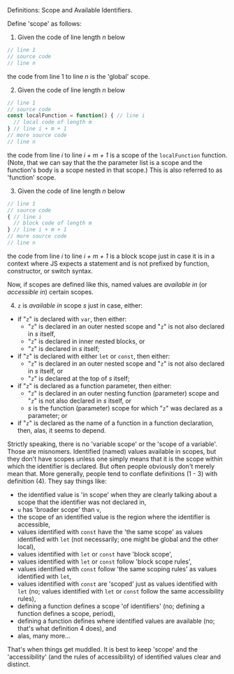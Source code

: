 Definitions: Scope and Available Identifiers.

Define 'scope' as follows:

1. Given the code of line length _n_ below

```js
// line 1
// source code
// line n
```

the code from line 1 to line _n_ is the 'global' scope.

2. Given the code of line length _n_ below

```js
// line 1
// source code
const localFunction = function() { // line i
  // local code of length m
} // line i + m + 1
// more source code
// line n
```

the code from line _i_ to line _i + m + 1_ is a scope of the `localFunction` function. (Note, that we can say that the the parameter list is a scope and the function's body is a scope nested in that scope.) This is also referred to as 'function' scope.

3. Given the code of line length _n_ below

```js
// line 1
// source code
{ // line i
  // block code of length m
} // line i + m + 1
// more source code
// line n
```

the code from line _i_ to line _i + m + 1_ is a block scope just in case it is in a context where JS expects a statement and is not prefixed by function, constructor, or switch syntax.

Now, if scopes are defined like this, named values are _available in_ (or _accessible in_) certain scopes.

4. `z` is _available in_ scope _s_ just in case, either:
  - if "`z`" is declared with `var`, then either:
    - "`z`" is declared in an outer nested scope and "`z`" is not also declared in _s_ itself,
    - "`z`" is declared in inner nested blocks, or
    - "`z`" is declared in _s_ itself;
  - if "`z`" is declared with either `let` or `const`, then either:
    - "`z`" is declared in an outer nested scope and "`z`" is not also declared in _s_ itself, or
    - "`z`" is declared at the top of _s_ itself;
  - if "`z`" is declared as a function parameter, then either:
    - "`z`" is declared in an outer nesting function (parameter) scope and "`z`" is not also declared in _s_ itself, or
    - _s_ is the function (parameter) scope for which "`z`" was declared as a parameter; or
  - if "`z`" is declared as the name of a function in a function declaration, then, alas, it seems to depend.

Strictly speaking, there is no 'variable scope' or the 'scope of a variable'. Those are misnomers. Identified (named) values available in scopes, but they don't have scopes unless one simply means that it is the scope within which the identifier is declared. But often people obviously don't merely mean that. More generally, people tend to conflate definitions (1 - 3) with definition (4). They say things like:

- the identified value is 'in scope' when they are clearly talking about a scope that the identifier was not declared in,
- `u` has 'broader scope' than `v`,
- the scope of an identified value is the region where the identifier is accessible,
- values identified with `const` have the 'the same scope' as values identified with `let` (not necessarily; one might be global and the other local),
- values identified with `let` or `const` have 'block scope',
- values identified with `let` or `const` follow 'block scope rules',
- values identified with `const` follow 'the same scoping rules' as values identified with `let`,
- values identified with `const` are 'scoped' just as values identified with `let` (no; values identified with `let` or `const` follow the same accessibility rules),
- defining a function defines a scope 'of identifiers' (no; defining a function defines a scope, period),
- defining a function defines where identified values are available (no; that's what definition 4 does), and
- alas, many more...

That's when things get muddled. It is best to keep 'scope' and the 'accessibility' (and the rules of accessibility) of identified values clear and distinct.

<!--REST IS FOR LAUNCH ONLY

OLD:

the scope of the block just in case there is either a `let` or `const` declaration within the block code of length _m_. (Note it is not enough that there is either a `let` or `const` declaration within a local scope that is _nested_ within the block from line i to line _i + m + 1_.) This is also referred to as 'block' scope.


For example, consider:

> A variable's scope determines where it is available in a program. The location where you declare a variable determines its scope. In JavaScript, variables declared with the `let` or `const` keywords have block scope.

A variable's scope does not determine where it is available in a program. Where and how it is declared determines where it is available in a program. However, speaking loosely, we can say that the location where you declare a variable determines its scope. In JavaScript, variables declared with `let` or `const` do _not_ _have_ block scope. If `z` is declared with either `let` or `const`, then `z` is available in scope _s_ just in case `z` is declared in an outer nested scope and `z` is not also declared in _s_ itself, or `z` is declared at the top of _s_ itself. Those are the accessibility rules for identifiers declared with `let` or `const`; do not confuse that with block scope.

> [The] code [below] declares a variable `a` and assigns it to the string `'foo'`. However, we get an error [...] since `let` creates a block-scoped variable; `a` isn't accessible outside the block.

```js
if (1 === 1) {
  let a = 'foo';
}
console.log(a); // ReferenceError: a is not defined
```

> The error tells you that `a` isn't available [...]. In other words, it isn't in scope outside of the `if` block.

We get an error not because `let` creates a block-scoped variable but because `a` isn't accessible outside the block scope within which it was declared with `let`. I wouldn't say "`a` is not 'in scope' outside of the `if` block". I would say "`a` is not available in _the_ scope outside of the `if` block".

> If, on the other hand, you declare the variable outside the `if` block, the variable is available within the block as well as after the block ends.

```js
let a = 'foo';
if (1 === 1) {
  a = 'bar';
}
console.log(a);    // => 'bar'
```

> As we can see, this code prints the string `"bar"` since `a` is accessible inside the block. Thus, we can reassign it to a different value inside the block. In other words, this `a` has a broader scope than the `a` variable in the previous example.

Everything is right here except the last sentence. The variable `a` does not have a broader scope than the `a` variable in the previous. Speaking this way causes confusion between scope and the accessibility of identifiers. It especially makes it hard on beginners. Instead, `a` is available in more scopes than the `a` variable in the previous.

> Constants declared with `const` have the same scope as variables declared with `let`.

No. Identifiers declared with `const` have the same availability as identifiers declared with `let`.

> One of the trickiest things to understand for a beginner is the concept of scope and how it pertains to accessing variables. A variable's scope is the part of the program that can access that variable by name. This is true in all programming languages. Specifically, variable scoping rules describe how and where the language finds previously declared variables.

A variable's scope is not the part of the program that can access that variable by name. Keep scope separate from the availability of identifiers in a program. Variable availability rules describe whether a variable is available in particular scopes of the code. You cannot define scope in terms of where an identifier is available.

> Note that a local variable only comes into existence when you call that function. The mere act of defining a function doesn't create any variables. The function declaration does, however, _define_ the scope of the variables. For example, in the `aFunc` function [below], the function body defines where variable `a`, when created, will be accessible.

```js
function aFunc() {
  let a = 1;
}

aFunc();
console.log(a); // ReferenceError: a is not defined
```

A function declaration does define a scope, but not "the scope of the variables". It defines a scope, period. The `aFunc` does not define where `a` is accessible. The definition of identifier availability does that.

> [W]hen we talk about the scope of a variable, it doesn't matter whether we ever execute the code. For instance, suppose we had the following complete program:

```js
function aFunc() {
  let foo = 1;
}
```

> Though we never invoke `aFunc` and never create the `foo` variable, we still talk of it as in scope within `aFunc`.

The `foo` variable is not 'in scope' within `aFunc`. Instead, the `foo` variable is in a scope defined by declaring `aFunc`.

> [Consider the code below.] Executing `console.log(a)` [...] throws an error since `a` is not in scope in `funcB`. The declaration on line 2 does declare a variable named `a`, but that variable's scope is confined to `funcA`. `funcB `can't see the variable at all [...]. That also means that we could declare a separate `a` variable in `funcB` if we wanted. The two `a` variables would have different local scopes and would also be independent of each other.

```js
function funcA() {
  let a = 'hello';
  console.log(a);
}

function funcB() {
  console.log(a); // ReferenceError: a is not defined
}

funcA();
funcB();
```

Executing `console.log(a)` throws an error since there is no `a` variable that is accessible from `funcB`.

> Nested functions follow the same rules of inner and outer scoped variables. When dealing with nested functions, our usage of what's "outer" or "inner" is going to be relative. We'll switch vocabulary and talk about the "first level," "second level," and "third level."

```js
let a = 1;           // first level variable

function foo() {     // second level
  let b = 2;

  function bar() {   // third level
    let c = 3;
    console.log(a);  // => 1
    console.log(b);  // => 2
    console.log(c);  // => 3
  }

  bar();

  console.log(a);    // => 1
  console.log(b);    // => 2
  console.log(c);    // => ReferenceError
}

foo();
```

> If some of the outputs above surprise you, you should study the code carefully and make sure you understand the rules around inner scope versus outer scope.

There are no rules around inner scope versus outer scope. There are rules about identifier accessibility in scopes.

> Take a look at the following code:

```js
[1, 2, 3].forEach(number => {
  console.log(number);
});
```

> Here, `number` is a parameter that represents a value that the callback function expects when it is invoked. It represents each element as the `forEach` method iterates through the array. Parameters are also local variables and the same scoping rules apply to them.

The last statement is incoherent or false. In particular, the 'scoping rules' fails to refer (what is a scoping rule?), but even if you replace 'scoping rules' with 'rules of availability', the statement is false.

> [...] Constructs like if/else and the for and while loops define new block scopes. The rules for block scopes are identical to those for function scopes.
Outer blocks cannot access variables from inner scopes.
Inner blocks can access variables from outer scopes.
Variables defined in an inner block can shadow variables from outer scopes.

The first statement in this passage is false. Also, there are no 'rules for block scopes'. However, there are rules of identifier accessibility that pertain to identifiers declared with either `let` or `const`.

> Scope describes how and where the language finds and retrieves values from declared variables.

False.

> Defining a function creates new scopes.

True.

> Functions must contain a variable declaration to create a new scope.

False.

> An identifier can either be available or not within scopes.

True.

> Functions and blocks always create new scopes.

True.

OLD:
False.
-->

